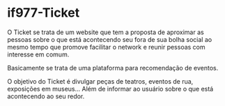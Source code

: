 # if977-Ticket

O Ticket se trata de um website que tem a proposta de aproximar as pessoas sobre o que está acontecendo seu fora de sua bolha social ao mesmo tempo que promove facilitar o network e reunir pessoas com interesse em comum.

Basicamente se trata de uma plataforma para recomendação de eventos.

O objetivo do Ticket é divulgar peças de teatros, eventos de rua, exposições em museus... Além de informar ao usuário sobre o que está acontecendo ao seu redor.

